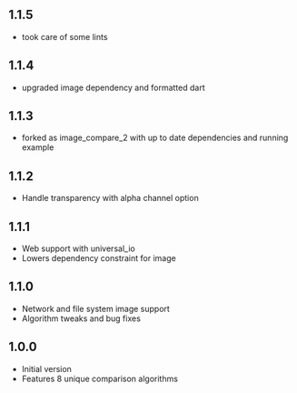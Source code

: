 ## 1.1.5

- took care of some lints

## 1.1.4

- upgraded image dependency and formatted dart

## 1.1.3

- forked as image_compare_2 with up to date dependencies and running example

## 1.1.2

- Handle transparency with alpha channel option

## 1.1.1

- Web support with universal_io
- Lowers dependency constraint for image

## 1.1.0

- Network and file system image support
- Algorithm tweaks and bug fixes

## 1.0.0

- Initial version
- Features 8 unique comparison algorithms
